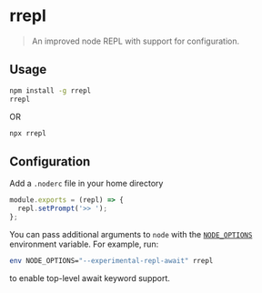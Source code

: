 # rrepl
> An improved node REPL with support for configuration.

## Usage
```sh
npm install -g rrepl
rrepl
```
OR
```sh
npx rrepl
```

## Configuration
Add a `.noderc` file in your home directory

```js
module.exports = (repl) => {
  repl.setPrompt('>> ');
};
```

You can pass additional arguments to `node` with the
[`NODE_OPTIONS`](https://nodejs.org/api/cli.html#cli_node_options_options)
environment variable. For example, run:
```sh
env NODE_OPTIONS="--experimental-repl-await" rrepl
```
to enable top-level await keyword support.

